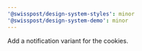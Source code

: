 ```yaml
---
'@swisspost/design-system-styles': minor
'@swisspost/design-system-demo': minor
---
```


Add a notification variant for the cookies.
